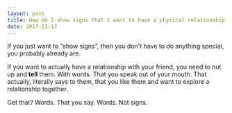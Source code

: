 ```yaml
---
layout: post
title: How do I show signs that I want to have a physical relationship with my friend?
date: 2017-11-17
---
```


<p>If you just want to “show signs”, then you don't have to do anything special, you probably already are.</p><p>If you want to actually have a relationship with your friend, you need to nut up and<b> tell</b> them. With words. That you speak out of your mouth. That actually, literally says to them, that you like them and want to explore a relationship together.</p><p>Get that? Words. That you say. Words. Not signs.</p>
